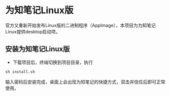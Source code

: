 # 为知笔记Linux版

官方又重新开始发布Linux版的二进制程序（AppImage），本项目为为知笔记Linux提供desktop启动项。

## 安装为知笔记Linux版

+ 下载项目后，终端切换到项目目录，执行
```
sh install.sh
```
输入密码后安装完成，桌面上会出现为知笔记的快捷方式，双击并信任后即可正常使用。

